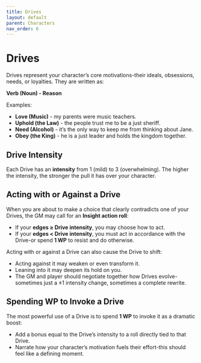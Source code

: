 ```yaml
---
title: Drives
layout: default
parent: Characters
nav_order: 6
---
```


# Drives

Drives represent your character’s core motivations-their ideals, obsessions, needs, or loyalties. They are written as:

**Verb (Noun) - Reason**

Examples:
- **Love (Music)** - my parents were music teachers.
- **Uphold (the Law)** - the people trust me to be a just sheriff.
- **Need (Alcohol)** - it’s the only way to keep me from thinking about Jane.
- **Obey (the King)** - he is a just leader and holds the kingdom together.

## Drive Intensity

Each Drive has an **intensity** from 1 (mild) to 3 (overwhelming). The higher the intensity, the stronger the pull it has over your character.

## Acting with or Against a Drive

When you are about to make a choice that clearly contradicts one of your Drives, the GM may call for an **Insight action roll**:

- If your **edges ≥ Drive intensity**, you may choose how to act.
- If your **edges < Drive intensity**, you must act in accordance with the Drive-or spend **1 WP** to resist and do otherwise.

Acting with or against a Drive can also cause the Drive to shift:
- Acting against it may weaken or even transform it.
- Leaning into it may deepen its hold on you.
- The GM and player should negotiate together how Drives evolve-sometimes just a ±1 intensity change, sometimes a complete rewrite.

## Spending WP to Invoke a Drive

The most powerful use of a Drive is to spend **1 WP** to invoke it as a dramatic boost:

- Add a bonus equal to the Drive’s intensity to a roll directly tied to that Drive.
- Narrate how your character’s motivation fuels their effort-this should feel like a defining moment.